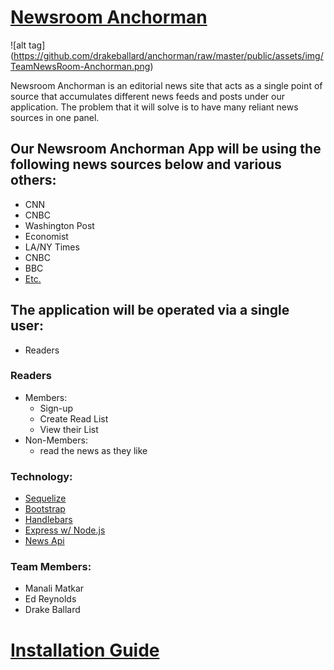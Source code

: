 # [Newsroom Anchorman](https://calm-wildwood-45974.herokuapp.com/)

![alt tag] (https://github.com/drakeballard/anchorman/raw/master/public/assets/img/TeamNewsRoom-Anchorman.png)


Newsroom Anchorman is an editorial news site that acts as a single point of source that accumulates different news feeds and posts under our application. The problem that it will solve is to have many reliant news sources in one panel.


## Our Newsroom Anchorman App will be using the following news sources below and various others:
  - CNN
  - CNBC
  - Washington Post
  - Economist
  - LA/NY Times
  - CNBC
  - BBC
  - [Etc.](https://newsapi.org/sources)


## The application will be operated via a single user:
  - Readers


### Readers
 - Members:
    - Sign-up
    - Create Read List
    - View their List
-  Non-Members:
    - read the news as they like

### Technology:
- [Sequelize](http://docs.sequelizejs.com/en/v3/)
- [Bootstrap](http://getbootstrap.com/)
- [Handlebars](http://handlebarsjs.com/)
- [Express w/ Node.js](http://expressjs.com/)
- [News Api](https://newsapi.org/)

### Team Members:
- Manali Matkar
- Ed Reynolds
- Drake Ballard

# [Installation Guide](https://github.com/drakeballard/anchorman/blob/master/instructions.md)
